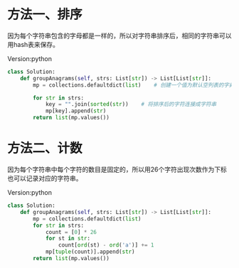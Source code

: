 # 方法一、排序
因为每个字符串包含的字母都是一样的，所以对字符串排序后，相同的字符串可以用hash表来保存。

Version:python
~~~python
class Solution:
    def groupAnagrams(self, strs: List[str]) -> List[List[str]]:
        mp = collections.defaultdict(list)    # 创建一个值为默认空列表的字典

        for str in strs:
            key = "".join(sorted(str))    # 将排序后的字符连接成字符串
            mp[key].append(str)
        return list(mp.values())
~~~

# 方法二、计数
因为每个字符串中每个字符的数目是固定的，所以用26个字符出现次数作为下标也可以记录对应的字符串。

Version:python
~~~python
class Solution:
    def groupAnagrams(self, strs: List[str]) -> List[List[str]]:
        mp = collections.defaultdict(list)
        for str in strs:
            count = [0] * 26
            for st in str:
                count[ord(st) - ord('a')] += 1
            mp[tuple(count)].append(str)
        return list(mp.values()) 
~~~

